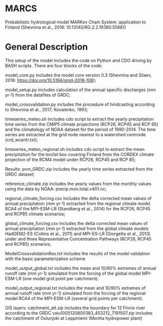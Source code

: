 # MARCS
Probabilistic hydrological model MARKov Chain System:  application to Finland (Shevnina et al., 2018: 10.13140/RG.2.2.19380.55681)
# General Description
This setup of the model includes the code on Python and CDO driving by BASH scripts. There are four blocks of the code: 

model_core.py includes the model core version 0.3 (Shevnina and Silaev, 2018: https://doi.org/10.5194/gmd-2018-108);

model_setup.py includes calculation of the annual specific discharges (mm yr-1) from the datafiles of GRDC;

model_crossvalidation.py includes the procedure of hindcasting according to Shevnina et al., 2017; Kovalenko, 1993;

timeseries_meteo.sh includes cdo script to extract the yearly precipitation time series from the CMIP5 climate projections (RCP26, RCP45 and RCP 85) and the climatology of NOAA dataset for the period of 1990-2014. The time series are extracted at the grid node nearest to a watershed centroide (crd_wcentr.txt);

timeseries_meteo_regional.sh includes cdo script to extract the mean precipitation for the lon/lat box covering Finland from the CORDEX climate projection of the RCM4 model under RCP26, RCP45 and RCP 85;


Results:
pvm_GRDC.zip includes the yearly time series extracted from the GRDC dataset;

reference_climate.zip includes the yearly values from the monthly values using the data by NOAA: precip.mon.total.v401.nc;

regional_climate_forcing.csv includes the delta corrected mean values of annual precipitation (mm yr-1) extracted from the regional climate model RCA4 of the MPI-ESM-LR (Standberg et al., 2014) for the RCP26, RCP45 and RCP85 climate scenarios;

global_climate_forcing.csv includes the delta corrected mean values of annual precipitation (mm yr-1) extracted from the global climate models HadGEM2-ES (Collins et al., 2011) and MPI-ES-LR (Giorgetta et
al., 2013) under and three Representative Concentration Pathways (RCP26, RCP45 and RCP85) scenarios;
 
ModelCrossvalidationRes.txt includes the results of the model validation with the basic parameterization scheme

model_output_global.txt includes the mean and 10/90% extremes of annual runoff rate (mm yr-1) simulated from the forcing of the global model MPI-ESM-LR (one model grid point per catchment). 

model_output_regional.txt includes the mean and 10/90% extremes of annual runoff rate (mm yr-1) simulated from the forcing of the regional model RCA4 of the MPI-ESM-LR (several grid points per catchment).

GIS layers:
catchment_att.zip includes the boundary for 12 Finnis river according to the GRDC
valu1005120800383_453212_7191507.zip includes the catchment of Oulunjoki at Leppiniemi (Montta hydropower plant)





